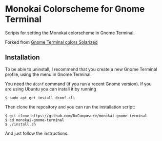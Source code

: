 Monokai Colorscheme for Gnome Terminal
======================================

Scripts for setting the Monokai colorscheme in Gnome Terminal.

Forked from [Gnome Terminal colors Solarized](https://github.com/Anthony25/gnome-terminal-colors-solarized)

Installation
------------

To be able to uninstall, I recommend that you create a new Gnome Terminal profile, using the menu in Gnome Terminal.

You need the `dconf` command (if you run a recent Gnome version). If you are using Ubuntu you can install it by running

    $ sudo apt-get install dconf-cli

Then clone the repository and you can run the installation script:

    $ git clone https://github.com/0xComposure/monokai-gnome-terminal
    $ cd monokai-gnome-terminal
    $ ./install.sh
And just follow the instructions.

